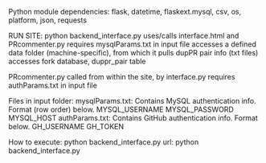 Python module dependencies: flask, datetime, flaskext.mysql, csv, os, platform, json, requests

RUN SITE: python backend_interface.py
    uses/calls interface.html and PRcommenter.py
    requires mysqlParams.txt in input file
    accesses a defined data folder (machine-specific), from which it pulls dupPR pair info (txt files)
    accesses fork database, duppr_pair table

PRcommenter.py
    called from within the site, by interface.py
    requires authParams.txt in input file

Files in input folder:
    mysqlParams.txt: Contains MySQL authentication info. Format (row order) below.
        MYSQL_USERNAME
        MYSQL_PASSWORD
        MYSQL_HOST
    authParams.txt: Contains GitHub authentication info. Format below.
        GH_USERNAME
        GH_TOKEN
        

How to execute:
    python backend_interface.py
    url: python backend_interface.py